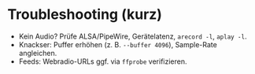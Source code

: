 # Troubleshooting (kurz)

- Kein Audio? Prüfe ALSA/PipeWire, Gerätelatenz, `arecord -l`, `aplay -l`.
- Knackser: Puffer erhöhen (z. B. `--buffer 4096`), Sample-Rate angleichen.
- Feeds: Webradio-URLs ggf. via `ffprobe` verifizieren.
